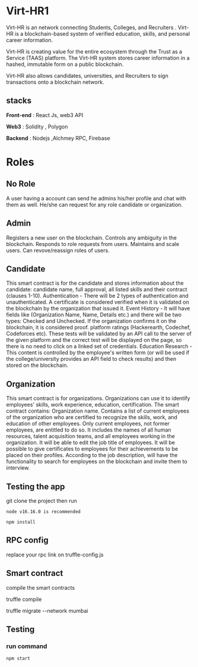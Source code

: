 # Virt-HR1

 Virt-HR is an network connecting Students, Colleges, and Recruiters . Virt-HR is a blockchain-based system of verified education, skills, and personal career information. 

Virt-HR is creating value for the entire ecosystem through the Trust as a Service (TAAS) platform. The Virt-HR system stores career information in a hashed, immutable form on a public blockchain. 

Virt-HR also allows candidates, universities, and Recruiters to sign transactions onto a blockchain network.

## stacks


**Front-end**  : React Js, web3 API

**Web3**  : Solidity , Polygon

**Backend**  : Nodejs ,Alchmey RPC, Firebase

# Roles

## No Role

A user having a account can send he admins his/her profile and chat with them as well.
He/she can request for any role candidate or organization.

## Admin

Registers a new user on the blockchain.
Controls any ambiguity in the blockchain.
Responds to role requests from users.
Maintains and scale users.
Can revove/reassign roles of users.

## Candidate

This smart contract is for the candidate and stores information about the candidate:
candidate name, full approval, all listed skills and their contract (clauses 1-10).
Authentication - There will be 2 types of authentication and unauthenticated. A certificate is considered verified when it is validated on the blockchain by the organization that issued it.
Event History - It will have fields like (Organization Name, Name, Details etc.) and there will be two types: Checked and Unchecked.
If the organization confirms it on the blockchain, it is considered proof.
platform ratings (Hackerearth, Codechef, Codeforces etc). These tests will be validated by an API call to the server of the given platform and the correct test will be displayed on the page, so there is no need to click on a linked set of credentials.
Education Research - This content is controlled by the employee's written form (or will be used if the college/university provides an API field to check results) and then stored on the blockchain.

## Organization 

This smart contract is for organizations. Organizations can use it to identify employees' skills, work experience, education, certification. The smart contract contains:
Organization name.
Contains a list of current employees of the organization who are certified to recognize the skills, work, and education of other employees. Only current employees, not former employees, are entitled to do so.
It includes the names of all human resources, talent acquisition teams, and all employees working in the organization. It will be able to edit the job title of
employees.
It will be possible to give certificates to employees for their achievements to be placed on their profiles. According to the job description,
will have the functionality to search for employees on the blockchain and invite them to interview.


## Testing the app
 git clone the project then run
    
    node v16.16.0 is recommended
    
    npm install


##  RPC config

replace your rpc link on truffle-config.js

## Smart contract 
 compile the smart contracts

 truffle compile

 truffle migrate --network mumbai

## Testing

### run command 

    npm start
